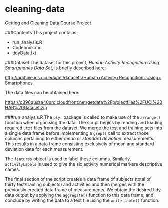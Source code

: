 cleaning-data
=============

Getting and Cleaning Data Course Project

###Contents
This project contains:
- run_analysis.R
- Codebook.md
- tidyData.txt

###Dataset
The dataset for this project, *Human Activity Recognition Using Smartphones Data Set*, is briefly described here:

http://archive.ics.uci.edu/ml/datasets/Human+Activity+Recognition+Using+Smartphones

The data files can be obtained here:

https://d396qusza40orc.cloudfront.net/getdata%2Fprojectfiles%2FUCI%20HAR%20Dataset.zip 

###run_analysis.R
The `plyr` package is called to make use of the `arrange()` function when organising the data.
The script begins by reading and loading required `.txt` files from the dataset. We merge the test and training sets into a single data frame before implementing a `grep()` call to extract those columns pertaining to either *mean* or *standard deviation* measurements. This results in a data frame consisting exclusively of mean and standard deviation data for each measurement.

The `features` object is used to label these columns. Similarly, `activityLabels` is used to give the six activity numerical markers descriptive names.

The final section of the script creates a data frame of subjects (total of thirty test/training subjects) and activities and then merges with the previously created data frame of measurements. We obtain the desired tidy data output by applying the `aggregate()` function to this data frame, and conclude by writing the data to a text file using the `write.table()` function.




